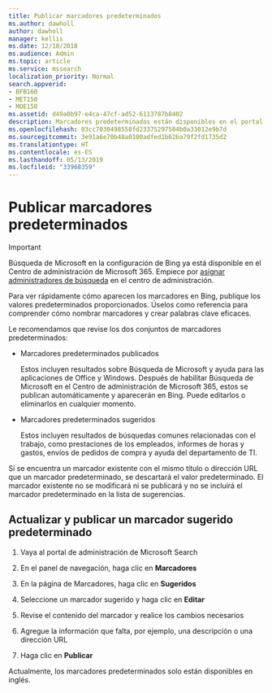```yaml
---
title: Publicar marcadores predeterminados
ms.author: dawholl
author: dawholl
manager: kellis
ms.date: 12/18/2018
ms.audience: Admin
ms.topic: article
ms.service: mssearch
localization_priority: Normal
search.appverid:
- BFB160
- MET150
- MOE150
ms.assetid: d49a0b97-e4ca-47cf-ad52-6113787b8402
description: Marcadores predeterminados están disponibles en el portal de administración de Búsqueda de Microsoft
ms.openlocfilehash: 03cc7030498558fd23375297504b0a33012e9b7d
ms.sourcegitcommit: 3e91a6e70b48a0100adfed1b62ba79f2fd1735d2
ms.translationtype: HT
ms.contentlocale: es-ES
ms.lasthandoff: 05/13/2019
ms.locfileid: "33968359"
---
```

# <a name="publish-default-bookmarks"></a>Publicar marcadores predeterminados

> [!IMPORTANT]
> Búsqueda de Microsoft en la configuración de Bing ya está disponible en el Centro de administración de Microsoft 365. Empiece por [asignar administradores de búsqueda](https://docs.microsoft.com/es-ES/microsoftsearch/setup-microsoft-search#step-2-assign-search-admin-and-search-editor) en el centro de administración.
    
Para ver rápidamente cómo aparecen los marcadores en Bing, publique los valores predeterminados proporcionados. Úselos como referencia para comprender cómo nombrar marcadores y crear palabras clave eficaces.
  
Le recomendamos que revise los dos conjuntos de marcadores predeterminados:
  
- Marcadores predeterminados publicados
    
    Estos incluyen resultados sobre Búsqueda de Microsoft y ayuda para las aplicaciones de Office y Windows. Después de habilitar Búsqueda de Microsoft en el Centro de administración de Microsoft 365, estos se publican automáticamente y aparecerán en Bing. Puede editarlos o eliminarlos en cualquier momento.
    
- Marcadores predeterminados sugeridos
    
    Estos incluyen resultados de búsquedas comunes relacionadas con el trabajo, como prestaciones de los empleados, informes de horas y gastos, envíos de pedidos de compra y ayuda del departamento de TI.
    
Si se encuentra un marcador existente con el mismo título o dirección URL que un marcador predeterminado, se descartará el valor predeterminado. El marcador existente no se modificará ni se publicará y no se incluirá el marcador predeterminado en la lista de sugerencias.
  
## <a name="update-and-publish-a-default-suggested-bookmark"></a>Actualizar y publicar un marcador sugerido predeterminado

1. Vaya al portal de administración de Microsoft Search
    
2. En el panel de navegación, haga clic en **Marcadores**
    
3. En la página de Marcadores, haga clic en **Sugeridos**
    
4. Seleccione un marcador sugerido y haga clic en **Editar**
    
5. Revise el contenido del marcador y realice los cambios necesarios
    
6. Agregue la información que falta, por ejemplo, una descripción o una dirección URL
    
7. Haga clic en **Publicar**
    
Actualmente, los marcadores predeterminados solo están disponibles en inglés. 

  


